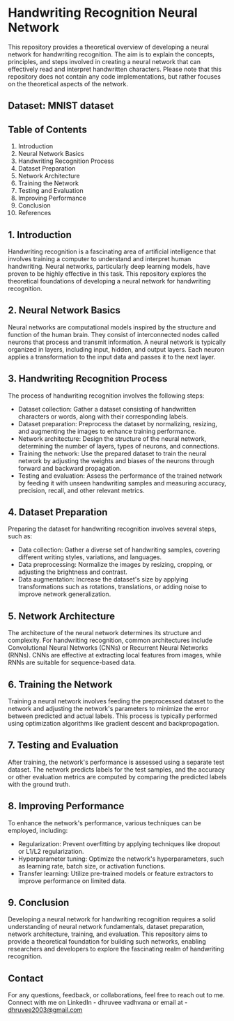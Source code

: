 # Handwriting Recognition Neural Network

This repository provides a theoretical overview of developing a neural network for handwriting recognition. The aim is to explain the concepts, principles, and steps involved in creating a neural network that can effectively read and interpret handwritten characters. Please note that this repository does not contain any code implementations, but rather focuses on the theoretical aspects of the network.

## Dataset: MNIST dataset 

## Table of Contents

1. Introduction
2. Neural Network Basics
3. Handwriting Recognition Process
4. Dataset Preparation
5. Network Architecture
6. Training the Network
7. Testing and Evaluation
8. Improving Performance
9. Conclusion
10. References

## 1. Introduction

Handwriting recognition is a fascinating area of artificial intelligence that involves training a computer to understand and interpret human handwriting. Neural networks, particularly deep learning models, have proven to be highly effective in this task. This repository explores the theoretical foundations of developing a neural network for handwriting recognition.

## 2. Neural Network Basics

Neural networks are computational models inspired by the structure and function of the human brain. They consist of interconnected nodes called neurons that process and transmit information. A neural network is typically organized in layers, including input, hidden, and output layers. Each neuron applies a transformation to the input data and passes it to the next layer.

## 3. Handwriting Recognition Process

The process of handwriting recognition involves the following steps:

- Dataset collection: Gather a dataset consisting of handwritten characters or words, along with their corresponding labels.
- Dataset preparation: Preprocess the dataset by normalizing, resizing, and augmenting the images to enhance training performance.
- Network architecture: Design the structure of the neural network, determining the number of layers, types of neurons, and connections.
- Training the network: Use the prepared dataset to train the neural network by adjusting the weights and biases of the neurons through forward and backward propagation.
- Testing and evaluation: Assess the performance of the trained network by feeding it with unseen handwriting samples and measuring accuracy, precision, recall, and other relevant metrics.

## 4. Dataset Preparation

Preparing the dataset for handwriting recognition involves several steps, such as:

- Data collection: Gather a diverse set of handwriting samples, covering different writing styles, variations, and languages.
- Data preprocessing: Normalize the images by resizing, cropping, or adjusting the brightness and contrast.
- Data augmentation: Increase the dataset's size by applying transformations such as rotations, translations, or adding noise to improve network generalization.

## 5. Network Architecture

The architecture of the neural network determines its structure and complexity. For handwriting recognition, common architectures include Convolutional Neural Networks (CNNs) or Recurrent Neural Networks (RNNs). CNNs are effective at extracting local features from images, while RNNs are suitable for sequence-based data.

## 6. Training the Network

Training a neural network involves feeding the preprocessed dataset to the network and adjusting the network's parameters to minimize the error between predicted and actual labels. This process is typically performed using optimization algorithms like gradient descent and backpropagation.

## 7. Testing and Evaluation

After training, the network's performance is assessed using a separate test dataset. The network predicts labels for the test samples, and the accuracy or other evaluation metrics are computed by comparing the predicted labels with the ground truth.

## 8. Improving Performance

To enhance the network's performance, various techniques can be employed, including:

- Regularization: Prevent overfitting by applying techniques like dropout or L1/L2 regularization.
- Hyperparameter tuning: Optimize the network's hyperparameters, such as learning rate, batch size, or activation functions.
- Transfer learning: Utilize pre-trained models or feature extractors to improve performance on limited data.

## 9. Conclusion

Developing a neural network for handwriting recognition requires a solid understanding of neural network fundamentals, dataset preparation, network architecture, training, and evaluation. This repository aims to provide a theoretical foundation for building such networks, enabling researchers and developers to explore the fascinating realm of handwriting recognition.

## Contact
For any questions, feedback, or collaborations, feel free to reach out to me. Connect with me on LinkedIn - dhruvee vadhvana or email at - dhruvee2003@gmail.com 
